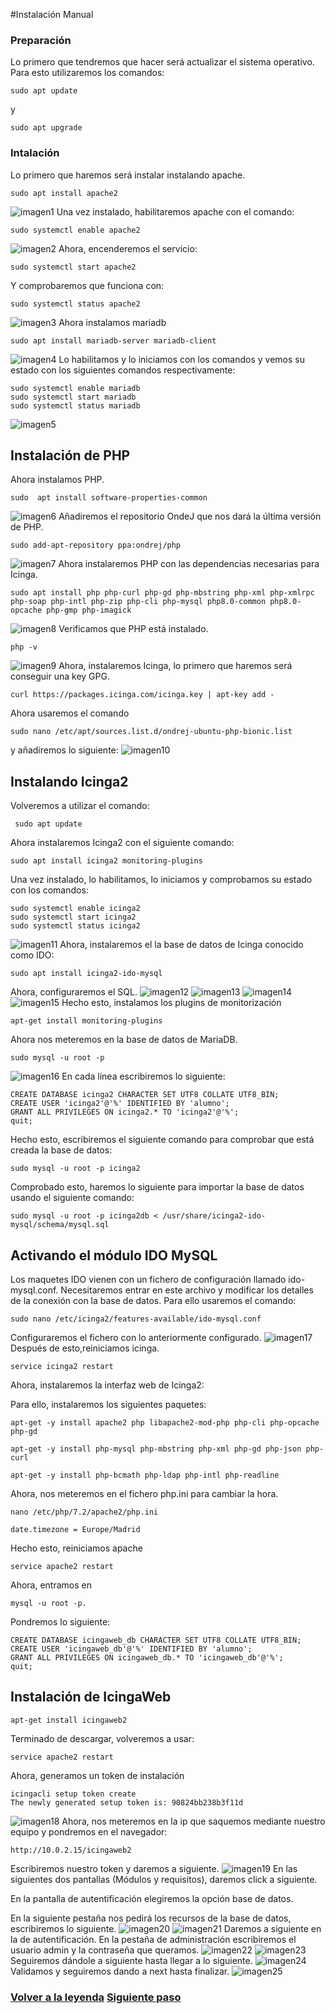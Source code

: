 #Instalación Manual
### Preparación
Lo primero que tendremos que hacer será actualizar el sistema operativo. Para esto utilizaremos los comandos:

```
sudo apt update
``` 
y 
```
sudo apt upgrade
```

### Intalación
Lo primero que haremos será instalar instalando apache.
```
sudo apt install apache2
```
![imagen1](imagenes/manual1.png)
Una vez instalado, habilitaremos apache con el comando:
```
sudo systemctl enable apache2
```
![imagen2](imagenes/manual2.png)
Ahora, encenderemos el servicio:
``` 
sudo systemctl start apache2
```
Y comprobaremos que funciona con:
``` 
sudo systemctl status apache2
```
![imagen3](imagenes/manual3.png)
Ahora instalamos mariadb
``` 
sudo apt install mariadb-server mariadb-client
```
![imagen4](imagenes/manual4.png)
Lo habilitamos y lo iniciamos con los comandos y vemos su estado con los siguientes comandos respectivamente:
```
sudo systemctl enable mariadb
sudo systemctl start mariadb
sudo systemctl status mariadb
```
![imagen5](imagenes/manual5.png)

## Instalación de PHP
Ahora instalamos PHP.
```
sudo  apt install software-properties-common
```
![imagen6](imagenes/manual6.png)
Añadiremos el repositorio OndeJ que nos dará la última versión de PHP.
```
sudo add-apt-repository ppa:ondrej/php
```
![imagen7](imagenes/manual7.png)
Ahora instalaremos PHP con las dependencias necesarias para Icinga.
```
sudo apt install php php-curl php-gd php-mbstring php-xml php-xmlrpc php-soap php-intl php-zip php-cli php-mysql php8.0-common php8.0-opcache php-gmp php-imagick
```
![imagen8](imagenes/manual8.png)
Verificamos que PHP está instalado.
```
php -v
```
![imagen9](imagenes/manual9.png)
Ahora, instalaremos Icinga, lo primero que haremos será conseguir una key GPG.
```
curl https://packages.icinga.com/icinga.key | apt-key add -
```
Ahora usaremos el comando
```
sudo nano /etc/apt/sources.list.d/ondrej-ubuntu-php-bionic.list 
```
y añadiremos lo siguiente:
![imagen10](imagenes/manual10.png)

## Instalando Icinga2
Volveremos a utilizar el comando:
```
 sudo apt update
```
Ahora instalaremos Icinga2 con el siguiente comando:
```
sudo apt install icinga2 monitoring-plugins
```
Una vez instalado, lo habilitamos, lo iniciamos y comprobamos su estado con los comandos:
```
sudo systemctl enable icinga2
sudo systemctl start icinga2
sudo systemctl status icinga2
```
![imagen11](imagenes/manual11.png)
Ahora, instalaremos el la base de datos de Icinga conocido como IDO:
```
sudo apt install icinga2-ido-mysql
```
Ahora, configuraremos el SQL.
![imagen12](imagenes/manual12.png)
![imagen13](imagenes/manual13.png)
![imagen14](imagenes/manual14.png)
![imagen15](imagenes/manual15.png)
Hecho esto,  instalamos los plugins de monitorización
```
apt-get install monitoring-plugins
```
Ahora nos meteremos en la base de datos de MariaDB.
```
sudo mysql -u root -p
```
![imagen16](imagenes/manual16.png)
En cada línea escribiremos lo siguiente:
```
CREATE DATABASE icinga2 CHARACTER SET UTF8 COLLATE UTF8_BIN;
CREATE USER 'icinga2'@'%' IDENTIFIED BY 'alumno';
GRANT ALL PRIVILEGES ON icinga2.* TO 'icinga2'@'%';
quit;
```
Hecho esto, escribiremos el siguiente comando para comprobar que está creada la base de datos:
```
sudo mysql -u root -p icinga2
```
Comprobado esto, haremos lo siguiente para importar la base de datos usando el siguiente comando:
```
sudo mysql -u root -p icinga2db < /usr/share/icinga2-ido-mysql/schema/mysql.sql
```
## Activando el módulo IDO MySQL
Los maquetes IDO vienen con un fichero de configuración llamado ido-mysql.conf. Necesitaremos entrar en este archivo y modificar los detalles de la conexión con la base de datos.
Para ello usaremos el comando:
```
sudo nano /etc/icinga2/features-available/ido-mysql.conf
```
Configuraremos el fichero con lo anteriormente configurado.
![imagen17](imagenes/manual17.png)
Después de esto,reiniciamos icinga.
```
service icinga2 restart
```
Ahora, instalaremos la interfaz web de Icinga2:

Para ello, instalaremos los siguientes paquetes:
```
apt-get -y install apache2 php libapache2-mod-php php-cli php-opcache php-gd
```
```
apt-get -y install php-mysql php-mbstring php-xml php-gd php-json php-curl
```
```
apt-get -y install php-bcmath php-ldap php-intl php-readline 
```
Ahora, nos meteremos en el fichero php.ini para cambiar la hora.
```
nano /etc/php/7.2/apache2/php.ini
```
```
date.timezone = Europe/Madrid
```
Hecho esto, reiniciamos apache
```
service apache2 restart
```
Ahora, entramos en 
```
mysql -u root -p.
```

Pondremos lo siguiente:
```
CREATE DATABASE icingaweb_db CHARACTER SET UTF8 COLLATE UTF8_BIN;
CREATE USER 'icingaweb_db'@'%' IDENTIFIED BY 'alumno';
GRANT ALL PRIVILEGES ON icingaweb_db.* TO 'icingaweb_db'@'%';
quit;
```
## Instalación de IcingaWeb
```
apt-get install icingaweb2
```
Terminado de descargar, volveremos a usar:
```
service apache2 restart
```
Ahora, generamos un token de instalación
```
icingacli setup token create
The newly generated setup token is: 90824bb238b3f11d
```
![imagen18](imagenes/manual18.png)
Ahora, nos meteremos en la ip que saquemos mediante nuestro equipo y pondremos en el navegador:
```
http://10.0.2.15/icingaweb2
```
Escribiremos nuestro token y daremos a siguiente.
![imagen19](imagenes/manual19.png)
En las siguientes dos pantallas (Módulos y requisitos), daremos click a siguiente.

En la pantalla de autentificación elegiremos la opción base de datos.

En la siguiente pestaña nos pedirá los recursos de la base de datos, escribiremos lo siguiente.
![imagen20](imagenes/manual20.png)
![imagen21](imagenes/manual21.png)
Daremos a siguiente en la de autentificación.
En la pestaña de administración escribiremos el usuario admin y la contraseña que queramos.
![imagen22](imagenes/manual22.png)
![imagen23](imagenes/manual23.png)
Seguiremos dándole a siguiente hasta llegar a lo siguiente.
![imagen24](imagenes/manual24.png)
Validamos y seguiremos dando a next hasta finalizar.
![imagen25](imagenes/manual25.png)


### [Volver a la leyenda](../leyenda.md)  [Siguiente paso](instalacion2.md)